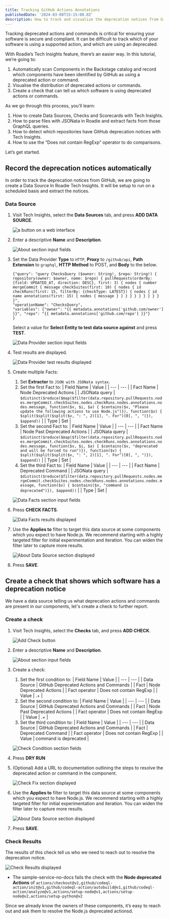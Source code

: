 ```yaml
---
title: Tracking GitHub Actions Annotations
publishedDate: '2024-03-08T15:15:00.0Z'
description: How to track and visualize the deprecation notices from GitHub Actions Annotations with Roadie Tech Insights
---
```


Tracking deprecated actions and commands is critical for ensuring your software is secure and compliant. It can be difficult to track which of your software is using a supported action, and which are using an deprecated.

With Roadie’s Tech Insights feature, there’s an easier way. In this tutorial, we’re going to:

1. Automatically scan Components in the Backstage catalog and record which components have been identified by GitHub as using a deprecated action or command.
2. Visualise the distribution of deprecated actions or commands.
3. Create a check that can tell us which software is using deprecated actions or commands.

As we go through this process, you’ll learn:

1. How to create Data Sources, Checks and Scorecards with Tech Insights.
2. How to parse files with JSONata in Roadie and extract facts from those GraphQL queries.
3. How to detect which repositories have GitHub deprecation notices with Tech Insights.
4. How to use the “Does not contain RegExp” operator to do comparisons.

Let’s get started.

## Record the deprecation notices automatically

In order to track the deprecation notices from GitHub, we are going to create a Data Source In Roadie Tech Insights. It will be setup to run on a scheduled basis and extract the notices.

### Data Source

1. Visit Tech Insights, select the **Data Sources** tab, and press **ADD DATA SOURCE**.

   ![a button on a web interface](./Add_Data_Source.webp)

2. Enter a descriptive **Name** and **Description**.

   ![About section input fields](./Data_About_Section.webp)

3. Set the Data Provider **Type** to `HTTP`, **Proxy** to `/github/api`, **Path Extension** to `graphql`, **HTTP Method** to POST, and **Body** to the below.

   ```
   {"query": "query ChecksQuery ($owner: String!, $repo: String!) { repository(owner: $owner, name: $repo) { pullRequests(orderBy: {field: UPDATED_AT, direction: DESC}, first: 3) { nodes { number mergeCommit { message checkSuites(first: 10) { nodes { id checkRuns(first: 15, filterBy: {checkType: LATEST}) { nodes { id name annotations(first: 15) { nodes { message } } } } } } } } } } }",
   "operationName": "ChecksQuery",
   "variables": {"owner": "{{ metadata.annotations['github.com/owner'] }}", "repo": "{{ metadata.annotations['github.com/repo'] }}"}
   }
   ```

   Select a value for **Select Entity to test data source against** and press **TEST**.

   ![Data Provider section input fields](./Data_Provider_Section.webp)

4. Test results are displayed.

   ![Data Provider test results displayed](./Data_Test_Results_Section.webp)

5. Create multiple Facts:

   1. Set **Extractor** to `JSON with JSONata syntax`.
   2. Set the first Fact to:
      | Field Name | Value |
      | --- | --- |
      | Fact Name | Node Deprecated Actions |
      | JSONata query | `$distinct($reduce($map($filter(data.repository.pullRequests.nodes.mergeCommit.checkSuites.nodes.checkRuns.nodes.annotations.nodes.message, function($v, $i, $a) { $contains($v, "Please update the following actions to use Node.js")}), function($v) { $split($split($split($v, ": ", 2)[1], ". For")[0], ", ")}), $append))` |
      | Type | Set |
   3. Set the second Fact to:
      | Field Name | Value |
      | --- | --- |
      | Fact Name | Node Past Deprecated Actions |
      | JSONata query | `$distinct($reduce($map($filter(data.repository.pullRequests.nodes.mergeCommit.checkSuites.nodes.checkRuns.nodes.annotations.nodes.message, function($v, $i, $a) { $contains($v, "deprecated and will be forced to run")}), function($v) { $split($split($split($v, ": ", 2)[1], ". For")[0], ", ")}), $append))` |
      | Type | Set |
   4. Set the third Fact to:
      | Field Name | Value |
      | --- | --- |
      | Fact Name | Deprecated Command |
      | JSONata query | `$distinct($reduce($filter(data.repository.pullRequests.nodes.mergeCommit.checkSuites.nodes.checkRuns.nodes.annotations.nodes.message, function($v) { $contains($v, "command is deprecated")}), $append))` |
      | Type | Set |

   ![Data Facts section input fields](./Data_Facts_Section.webp)

6. Press **CHECK FACTS**.

   ![Data Facts results displayed](./Data_Facts_Results_Section.webp)

7. Use the **Applies to** filter to target this data source at some components which you expect to have Node.js. We recommend starting with a highly targeted filter for initial experimentation and iteration. You can widen the filter later to capture more results.

   ![About Data Source section displayed](./Applies_To_Section.webp)

8. Press **SAVE**.

## Create a check that shows which software has a deprecation notice

We have a data source telling us what deprecation actions and commands are present in our components, let's create a check to further report.

### Create a check

1. Visit Tech Insights, select the **Checks** tab, and press **ADD CHECK**.

   ![Add Check button](./Add_Check.webp)

2. Enter a descriptive **Name** and **Description**.

   ![About section input fields](./Check_About_Section.webp)

3. Create a check:

   1. Set the first condition to:
      | Field Name | Value |
      | --- | --- |
      | Data Source | GitHub Deprecated Actions and Commands |
      | Fact | Node Deprecated Actions |
      | Fact operator | Does not contain RegExp |
      | Value | .+ |
   1. Set the second condition to:
      | Field Name | Value |
      | --- | --- |
      | Data Source | GitHub Deprecated Actions and Commands |
      | Fact | Node Past Deprecated Actions |
      | Fact operator | Does not contain RegExp |
      | Value | .+ |
   1. Set the third condition to:
      | Field Name | Value |
      | --- | --- |
      | Data Source | GitHub Deprecated Actions and Commands |
      | Fact | Deprecated Command |
      | Fact operator | Does not contain RegExp |
      | Value | command is deprecated |

   ![Check Condition section fields](./Check_Conditions_Section.webp)

4. Press **DRY RUN**

5. (Optional) Add a URL to documentation outlining the steps to resolve the deprecated action or command in the component.

   ![Check Fix section displayed](./Check_Fix_Section.webp)

6. Use the **Applies to** filter to target this data source at some components which you expect to have Node.js. We recommend starting with a highly targeted filter for initial experimentation and iteration. You can widen the filter later to capture more results.

   ![About Data Source section displayed](./Applies_To_Section.webp)

7. Press **SAVE**.

### Check Results

The results of this check tell us who we need to reach out to resolve the deprecation notice.

![Check Results displayed](./Check_Results_Section.webp)

- The sample-service-no-docs fails the check with the **Node deprecated Actions** of `actions/checkout@v2,github/codeql-action/init@v1,github/codeql-action/autobuild@v1,github/codeql-action/analyze@v1,actions/setup-node@v1,actions/setup-node@v2,actions/setup-python@v2`

Since we already know the owners of these components, it’s easy to reach out and ask them to resolve the Node.js deprecated actionsd.
